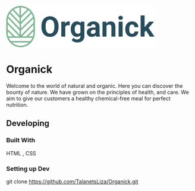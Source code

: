![alt text](https://github.com/TalanetsLiza/Organick/blob/master/images/logo.svg?raw=true)

# Organick

Welcome to the world of natural and organic. Here you can discover the bounty of nature. We have grown on the principles of health, and care. We aim to give our customers a healthy chemical-free meal for perfect nutrition.
## Developing
### Built With

HTML , CSS

### Setting up Dev

git clone https://github.com/TalanetsLiza/Organick.git


